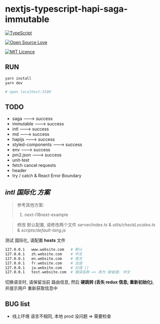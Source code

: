# nextjs-typescript-hapi-saga-immutable

[![TypeScript](https://badges.frapsoft.com/typescript/version/typescript-next.svg?v=101)](https://github.com/ellerbrock/typescript-badges/)

[![Open Source Love](https://badges.frapsoft.com/os/v1/open-source.svg?v=103)](https://github.com/ellerbrock/open-source-badge/)    

[![MIT Licence](https://badges.frapsoft.com/os/mit/mit.svg?v=103)](https://opensource.org/licenses/mit-license.php)   



## RUN
```bash
yarn install
yarn dev

# open localhost:3100
```

## TODO
* saga                    ---> success
* immutable               ---> success
* intl                    ---> success
* md                      ---> success
* hapijs                  ---> success
* styled-components       ---> success
* env                     ---> success
* pm2.json                ---> success
* unit-test
* fetch cancel requests
* header
* try / catch & React Error Boundary

## *intl 国际化 方案*

> 参考其他方案:
>
> 1. next-i18next-example

>
> 修改 默认配置, 请修改两个文件 *server/index.ts* & *utils/checkLocales.ts* & *scripts/default-lang.js*

测试 国际化, 请配置 **hosts** 文件

```bash
127.0.0.1 	www.website.com   # 默认
127.0.0.1 	zh.website.com    # 中文
127.0.0.1   en.website.com    # 英文
127.0.0.1 	fr.website.com    # 法语
127.0.0.1 	ja.website.com    # 日语 ()
127.0.0.1 	test.website.com  # 错误名称 => 改为 缺省值: 中文
```

切换语言时, 请保留当前 路由信息, 然后 **硬跳转 (丢失 redux 信息; 重新初始化)**, 并提示用户 重新获取信息中

## BUG list

* 线上环境 语言不相同, 本地 prod 没问题 => 需要检查
